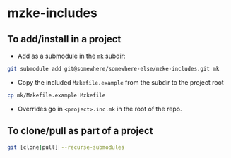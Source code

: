 # mzke-includes

## To add/install in a project

- Add as a submodule in the `mk` subdir:

```sh
git submodule add git@somewhere/somewhere-else/mzke-includes.git mk
```

- Copy the included `Mzkefile.example` from the subdir to the project root

```sh
cp mk/Mzkefile.example Mzkefile
```

- Overrides go in `<project>.inc.mk` in the root of the repo.

## To clone/pull as part of a project

```sh
git [clone|pull] --recurse-submodules
```
